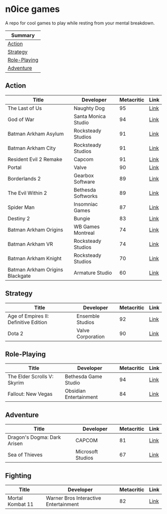 # n0ice games

A repo for cool games to play while resting from your mental breakdown.

| Summary                       |
| ----------------------------- |
| [Action](#action)             |
| [Strategy](#strategy)         |
| [Role-Playing](#role-playing) |
| [Adventure](#Adventure)       |

## Action

| Title                           | Developer           | Metacritic | Link                                                                                               |
| ------------------------------- | ------------------- | ---------- | -------------------------------------------------------------------------------------------------- |
| The Last of Us                  | Naughty Dog         | 95         | [Link](https://store.playstation.com/pt-br/product/UP9000-CUSA00552_00-THELASTOFUS00000)           |
| God of War                      | Santa Monica Studio | 94         | [Link](https://store.playstation.com/pt-br/product/UP9000-CUSA07408_00-00000000GODOFWAR)           |
| Batman Arkham Asylum            | Rocksteady Studios  | 91         | [Link](https://store.steampowered.com/app/35140/Batman_Arkham_Asylum_Game_of_the_Year_Edition/)    |
| Batman Arkham City              | Rocksteady Studios  | 91         | [Link](https://store.steampowered.com/app/200260/Batman_Arkham_City__Game_of_the_Year_Edition/)    |
| Resident Evil 2 Remake          | Capcom              | 91         | [Link](https://store.playstation.com/pt-br/product/UP0102-CUSA09193_00-BH2R000000000001)           |
| Portal                          | Valve               | 90         | [Link](https://store.steampowered.com/app/400/Portal/)                                             |
| Borderlands 2                   | Gearbox Software    | 89         | [Link](https://store.steampowered.com/app/49520/Borderlands_2/)                                    |
| The Evil Within 2               | Bethesda Softworks  | 89         | [Link](https://store.playstation.com/pt-br/product/UP1003-CUSA06166_00-PRJGDN0000000000)           |
| Spider Man                      | Insomniac Games     | 87         | [Link](https://store.playstation.com/pt-br/product/UP9000-CUSA02299_00-MARVELSSMGOTY000)           |
| Destiny 2                       | Bungie              | 83         | [Link](https://store.steampowered.com/app/1085660/Destiny_2/)                                      |
| Batman Arkham Origins           | WB Games Montreal   | 74         | [Link](https://store.steampowered.com/app/209000/Batman_Arkham_Origins/)                           |
| Batman Arkham VR                | Rocksteady Studios  | 74         | [Link](https://store.steampowered.com/app/502820/Batman_Arkham_VR/)                                |
| Batman Arkham Knight            | Rocksteady Studios  | 70         | [Link](https://store.steampowered.com/app/208650/Batman_Arkham_Knight/)                            |
| Batman Arkham Origins Blackgate | Armature Studio     | 60         | [Link](https://store.steampowered.com/app/267490/Batman_Arkham_Origins_Blackgate__Deluxe_Edition/) |

## Strategy

| Title                                 | Developer         | Metacritic | Link                                                |
| ------------------------------------- | ----------------- | ---------- | --------------------------------------------------- |
| Age of Empires II: Definitive Edition | Ensemble Studios  | 92         | [Link](https://www.ageofempires.com/games/aoeiide/) |
| Dota 2                                | Valve Corporation | 90         | [Link](http://www.dota2.com/)                       |

## Role-Playing

| Title                       | Developer              | Metacritic | Link                                                                         |
| --------------------------- | ---------------------- | ---------- | ---------------------------------------------------------------------------- |
| The Elder Scrolls V: Skyrim | Bethesda Game Studio   | 94         | [Link](https://store.steampowered.com/app/72850/The_Elder_Scrolls_V_Skyrim/) |
| Fallout: New Vegas          | Obsidian Entertainment | 84         | [Link](https://store.steampowered.com/app/22380/Fallout_New_Vegas/)          |

## Adventure

| Title                       | Developer         | Metacritic | Link                                                                                                                                            |
| --------------------------- | ----------------- | ---------- | ----------------------------------------------------------------------------------------------------------------------------------------------- |
| Dragon's Dogma: Dark Arisen | CAPCOM            | 81         | [Link](https://store.steampowered.com/app/367500/Dragons_Dogma_Dark_Arisen/)                                                                    |
| Sea of Thieves              | Microsoft Studios | 67         | [Link](https://www.microsoft.com/en-nz/store/r/sea-of-thieves-anniversary-edition/9pcd5s0dmf5z?rtc=1&wa=wsignin1.0&activetab=pivot:overviewtab) |

## Fighting

| Title            | Developer                             | Metacritic | Link                                  |
| ---------------- | ------------------------------------- | ---------- | ------------------------------------- |
| Mortal Kombat 11 | Warner Bros Interactive Entertainment | 82         | [Link](https://www.mortalkombat.com/) |
